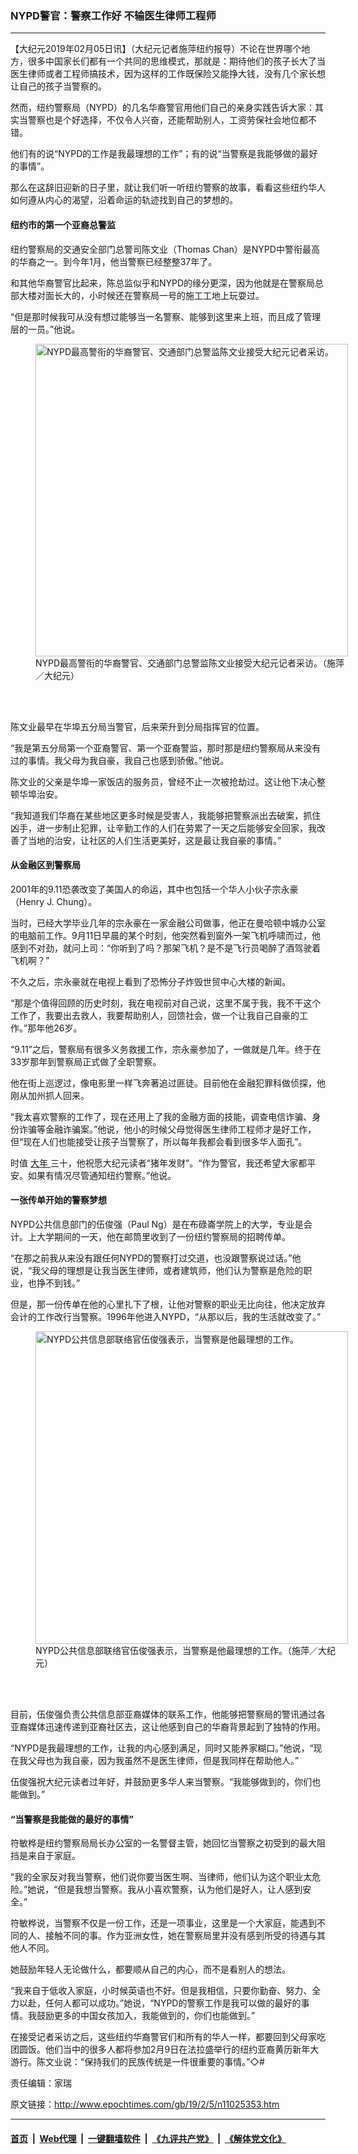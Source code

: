 ### NYPD警官：警察工作好 不输医生律师工程师
------------------------

<p>
 【大纪元2019年02月05日讯】（大纪元记者施萍纽约报导）不论在世界哪个地方，很多中国家长们都有一个共同的思维模式，那就是：期待他们的孩子长大了当医生律师或者工程师搞技术，因为这样的工作既保险又能挣大钱，没有几个家长想让自己的孩子当警察的。
</p>
<p>
 然而，纽约警察局（NYPD）的几名华裔警官用他们自己的亲身实践告诉大家：其实当警察也是个好选择，不仅令人兴奋，还能帮助别人，工资劳保社会地位都不错。
</p>
<p>
 他们有的说“NYPD的工作是我最理想的工作”；有的说“当警察是我能够做的最好的事情”。
</p>
<p>
 那么在这辞旧迎新的日子里，就让我们听一听纽约警察的故事，看看这些纽约华人如何遵从内心的渴望，沿着命运的轨迹找到自己的梦想的。
</p>
<h4>
 纽约市的第一个亚裔总警监
</h4>
<p>
 纽约警察局的交通安全部门总警司陈文业（Thomas Chan）是NYPD中警衔最高的华裔之一。到今年1月，他当警察已经整整37年了。
</p>
<p>
 和其他华裔警官比起来，陈总监似乎和NYPD的缘分更深，因为他就是在警察局总部大楼对面长大的，小时候还在警察局一号的施工工地上玩耍过。
</p>
<p>
 “但是那时候我可从没有想过能够当一名警察、能够到这里来上班，而且成了管理层的一员。”他说。
</p>
<figure class="wp-caption aligncenter" id="11025357" style="width: 500px">
 <img alt="NYPD最高警衔的华裔警官、交通部门总警监陈文业接受大纪元记者采访。" src="http://i.epochtimes.com/assets/uploads/2019/02/302272eb1ede8aa60926d065f1e522d4-450x337.jpg" width="500"/>
 <br/><figcaption class="wp-caption-text">
  NYPD最高警衔的华裔警官、交通部门总警监陈文业接受大纪元记者采访。（施萍／大纪元）
 </figcaption><br/>
</figure><br/>
<p>
 陈文业最早在华埠五分局当警官，后来荣升到分局指挥官的位置。
</p>
<p>
 “我是第五分局第一个亚裔警官、第一个亚裔警监，那时那是纽约警察局从来没有过的事情。我父母为我自豪，我自己也感到骄傲。”他说。
</p>
<p>
 陈文业的父亲是华埠一家饭店的服务员，曾经不止一次被抢劫过。这让他下决心整顿华埠治安。
</p>
<p>
 “我知道我们华裔在某些地区更多时候是受害人，我能够把警察派出去破案，抓住凶手，进一步制止犯罪，让辛勤工作的人们在劳累了一天之后能够安全回家，我改善了当地的治安，让社区的人们生活更美好，这是最让我自豪的事情。”
</p>
<h4>
 从金融区到警察局
</h4>
<p>
 2001年的9.11恐袭改变了美国人的命运，其中也包括一个华人小伙子宗永豪（Henry J. Chung）。
</p>
<p>
 当时，已经大学毕业几年的宗永豪在一家金融公司做事，他正在曼哈顿中城办公室的电脑前工作。9月11日早晨的某个时刻，他突然看到窗外一架飞机呼啸而过，他感到不对劲，就问上司：“你听到了吗？那架飞机？是不是飞行员喝醉了酒驾驶着飞机啊？”
</p>
<p>
 不久之后，宗永豪就在电视上看到了恐怖分子炸毁世贸中心大楼的新闻。
</p>
<p>
 “那是个值得回顾的历史时刻，我在电视前对自己说，这里不属于我，我不干这个工作了，我要出去救人，我要帮助别人，回馈社会，做一个让我自己自豪的工作。”那年他26岁。
</p>
<p>
 “9.11”之后，警察局有很多义务救援工作，宗永豪参加了，一做就是几年。终于在33岁那年到警察局正式做了全职警察。
</p>
<p>
 他在街上巡逻过，像电影里一样飞奔著追过匪徒。目前他在金融犯罪科做侦探，他刚从加州抓人回来。
</p>
<p>
 “我太喜欢警察的工作了，现在还用上了我的金融方面的技能，调查电信诈骗、身份诈骗等金融诈骗案。”他说，他小的时候父母觉得医生律师工程师才是好工作，但“现在人们也能接受让孩子当警察了，所以每年我都会看到很多华人面孔”。
</p>
<p>
 时值
 <a href="http://www.epochtimes.com/gb/tag/%E5%A4%A7%E5%B9%B4.html">
  大年
 </a>
 三十，他祝愿大纪元读者“猪年发财”。“作为警官，我还希望大家都平安。如果有情况尽管通知纽约警察。”他说。
</p>
<h4>
 一张传单开始的警察梦想
</h4>
<p>
 NYPD公共信息部门的伍俊强（Paul Ng）是在布碌崙学院上的大学，专业是会计。上大学期间的一天，他在邮筒里收到了一份纽约警察局的招聘传单。
</p>
<p>
 “在那之前我从来没有跟任何NYPD的警察打过交道，也没跟警察说过话。”他说，“我父母的理想是让我当医生律师，或者建筑师，他们认为警察是危险的职业，也挣不到钱。”
</p>
<p>
 但是，那一份传单在他的心里扎下了根，让他对警察的职业无比向往，他决定放弃会计的工作改行当警察。1996年他进入NYPD，“从那以后，我的生活就改变了。”
</p>
<figure class="wp-caption aligncenter" id="11025356" style="width: 500px">
 <img alt="NYPD公共信息部联络官伍俊强表示，当警察是他最理想的工作。" src="http://i.epochtimes.com/assets/uploads/2019/02/75b6e4faff91f64af5c3d6fe79e6bb8e-450x337.jpg" width="500"/>
 <br/><figcaption class="wp-caption-text">
  NYPD公共信息部联络官伍俊强表示，当警察是他最理想的工作。（施萍／大纪元）
 </figcaption><br/>
</figure><br/>
<p>
 目前，伍俊强负责公共信息部亚裔媒体的联系工作，他能够把警察局的警讯通过各亚裔媒体迅速传递到亚裔社区去，这让他感到自己的华裔背景起到了独特的作用。
</p>
<p>
 “NYPD是我最理想的工作，让我的内心感到满足，同时又能养家糊口。”他说，“现在我父母也为我自豪，因为我虽然不是医生律师，但是我同样在帮助他人。”
</p>
<p>
 伍俊强祝大纪元读者过年好，并鼓励更多华人来当警察。“我能够做到的，你们也能做到。”
</p>
<h4>
 “当警察是我能做的最好的事情”
</h4>
<p>
 符敏桦是纽约警察局局长办公室的一名警督主管，她回忆当警察之初受到的最大阻挡是来自于家庭。
</p>
<p>
 “我的全家反对我当警察，他们说你要当医生啊、当律师，他们认为这个职业太危险。”她说，“但是我想当警察。我从小喜欢警察，认为他们是好人，让人感到安全。”
</p>
<p>
 符敏桦说，当警察不仅是一份工作，还是一项事业，这里是一个大家庭，能遇到不同的人、接触不同的事。作为亚洲女性，她在警察局里并没有感到所受的待遇与其他人不同。
</p>
<p>
 她鼓励年轻人无论做什么，都要顺从自己的内心，而不是看别人的想法。
</p>
<p>
 “我来自于低收入家庭，小时候英语也不好。但是我相信，只要你勤奋、努力、全力以赴，任何人都可以成功。”她说，“NYPD的警察工作是我可以做的最好的事情。我鼓励更多的中国女孩加入，我能做到的，你们也能做到。”
</p>
<p>
 在接受记者采访之后，这些纽约华裔警官们和所有的华人一样，都要回到父母家吃团圆饭。他们当中的很多人都将参加2月9日在法拉盛举行的纽约亚裔黄历新年大游行。陈文业说：“保持我们的民族传统是一件很重要的事情。”◇#
</p>
<p>
 责任编辑：家瑞
</p>

原文链接：http://www.epochtimes.com/gb/19/2/5/n11025353.htm


------------------------
#### [首页](https://github.com/gfw-breaker/banned-news/blob/master/README.md) &nbsp;|&nbsp; [Web代理](https://github.com/labour-camp/helloworld) &nbsp;|&nbsp; [一键翻墙软件](https://github.com/gfw-breaker/nogfw/blob/master/README.md) &nbsp;|&nbsp; [《九评共产党》](https://github.com/gfw-breaker/9ping.md/blob/master/README.md#九评之一评共产党是什么) &nbsp;|&nbsp; [《解体党文化》](https://github.com/gfw-breaker/jtdwh.md/blob/master/README.md#绪论)

